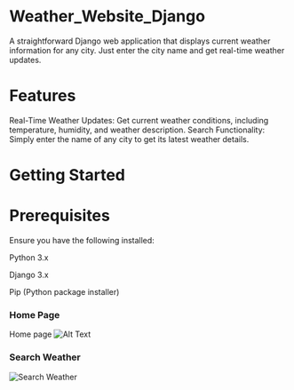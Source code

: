 # Weather_Website_Django
A straightforward Django web application that displays current weather information for any city. Just enter the city name and get real-time weather updates.
#  Features

Real-Time Weather Updates: Get current weather conditions, including temperature, humidity, and weather description.
Search Functionality: Simply enter the name of any city to get its latest weather details.

# Getting Started

# Prerequisites
Ensure you have the following installed:

Python 3.x

Django 3.x

Pip (Python package installer)

###  Home Page
Home page ![Alt Text](https://drive.google.com/file/d/11FLywxvRYnb1BqwHqgLR3_klde6x1HPh/view?usp=sharing)

### Search Weather
![Search Weather](https://drive.google.com/uc?export=view&id=1NldfXJY2Lpjb2uOR4N7rZkzrdAIcRIFW)

